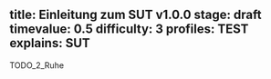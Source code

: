 title: Einleitung zum SUT v1.0.0
stage: draft
timevalue: 0.5
difficulty: 3
profiles: TEST
explains: SUT
---
TODO_2_Ruhe